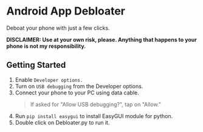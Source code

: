 # Android App Debloater

Deboat your phone with just a few clicks.

**DISCLAIMER: Use at your own risk, please. Anything that happens to your phone is not my responsibility.**

## Getting Started

1. Enable `Developer options.`
2. Turn on `USB debugging` from the Developer options.
3. Connect your phone to your PC using data cable.
   > If asked for "Allow USB debugging?", tap on "Allow."
4. Run `pip install easygui` to install EasyGUI module for python.
5. Double click on Debloater.py to run it.
